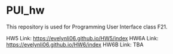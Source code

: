 # PUI_hw

This repository is used for Programming User Interface class F21.

HW5 Link: https://evelynli06.github.io/HW5/index
HW6A Link: https://evelynli06.github.io/HW6/index
HW6B Link: TBA
